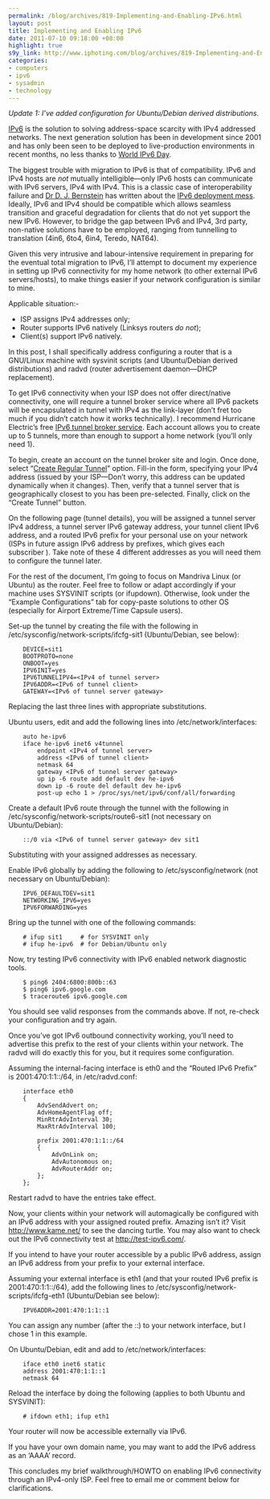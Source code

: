 ```yaml
--- 
permalink: /blog/archives/819-Implementing-and-Enabling-IPv6.html
layout: post
title: Implementing and Enabling IPv6
date: 2011-07-10 09:18:00 +08:00
highlight: true
s9y_link: http://www.iphoting.com/blog/archives/819-Implementing-and-Enabling-IPv6.html
categories: 
- computers
- ipv6
- sysadmin
- technology
---
```

<p><em>Update 1: I&#8217;ve added configuration for Ubuntu/Debian derived distributions.</em></p>

<p><a onclick="_gaq.push(['_trackPageview', '/extlink/en.wikipedia.org/wiki/IPv6']);"  href="http://en.wikipedia.org/wiki/IPv6">IPv6</a> is the solution to solving address-space scarcity with IPv4 addressed networks. The next generation solution has been in development since 2001 and has only been seen to be deployed to live-production environments in recent months, no less thanks to <a onclick="_gaq.push(['_trackPageview', '/extlink/www.worldipv6day.org/']);"  href="http://www.worldipv6day.org/">World IPv6 Day</a>.</p>

<p>The biggest trouble with migration to IPv6 is that of compatibility. IPv6 and IPv4 hosts are <em>not</em> mutually intelligible—only IPv6 hosts can communicate with IPv6 servers, IPv4 with IPv4. This is a classic case of interoperability failure and <a onclick="_gaq.push(['_trackPageview', '/extlink/cr.yp.to/djb.html']);"  href="http://cr.yp.to/djb.html">Dr D. J. Bernstein</a> has written about the <a onclick="_gaq.push(['_trackPageview', '/extlink/cr.yp.to/djbdns/ipv6mess.html']);"  href="http://cr.yp.to/djbdns/ipv6mess.html">IPv6 deployment mess</a>. Ideally, IPv6 and IPv4 should be compatible which allows seamless transition and graceful degradation for clients that do not yet support the new IPv6. However, to bridge the gap between IPv6 and IPv4, 3rd party, non-native solutions have to be employed, ranging from tunnelling to translation (4in6, 6to4, 6in4, Teredo, NAT64).</p>

<p>Given this very intrusive and labour-intensive requirement in preparing for the eventual total migration to IPv6, I&#8217;ll attempt to document my experience in setting up IPv6 connectivity for my home network (to other external IPv6 servers/hosts), to make things easier if your network configuration is similar to mine.</p>

<p>Applicable situation:-</p>

<ul>
<li>ISP assigns IPv4 addresses only;</li>
<li>Router supports IPv6 natively (Linksys routers <em>do not</em>);</li>
<li>Client(s) support IPv6 natively.</li>
</ul>

<p>In this post, I shall specifically address configuring a router that is a GNU/Linux machine with sysvinit scripts (and Ubuntu/Debian derived distributions) and radvd (router advertisement daemon—DHCP replacement).</p>

<p>To get IPv6 connectivity when your ISP does not offer direct/native connectivity, one will require a tunnel broker service where all IPv6 packets will be encapsulated in tunnel with IPv4 as the link-layer (don&#8217;t fret too much if you didn&#8217;t catch how it works technically). I recommend Hurricane Electric&#8217;s free <a onclick="_gaq.push(['_trackPageview', '/extlink/tunnelbroker.net/']);"  href="http://tunnelbroker.net/">IPv6 tunnel broker service</a>. Each account allows you to create up to 5 tunnels, more than enough to support a home network (you&#8217;ll only need 1).</p>

<p>To begin, create an account on the tunnel broker site and login. Once done, select &#8220;<a onclick="_gaq.push(['_trackPageview', '/extlink/tunnelbroker.net/new_tunnel.php']);"  href="http://tunnelbroker.net/new_tunnel.php">Create Regular Tunnel</a>&#8221; option. Fill-in the form, specifying your IPv4 address (issued by your ISP—Don&#8217;t worry, this address can be updated dynamically when it changes). Then, verify that a tunnel server that is geographically closest to you has been pre-selected. Finally, click on the &#8220;Create Tunnel&#8221; button.</p>

<p>On the following page (tunnel details), you will be assigned a tunnel server IPv4 address, a tunnel server IPv6 gateway address, your tunnel client IPv6 address, and a routed IPv6 prefix for your personal use on your network (ISPs in future assign IPv6 address by prefixes, which gives each subscriber ). Take note of these 4 different addresses as you will need them to configure the tunnel later.</p>

<p>For the rest of the document, I&#8217;m going to focus on Mandriva Linux (or Ubuntu) as the router. Feel free to follow or adapt accordingly if your machine uses SYSVINIT scripts (or ifupdown). Otherwise, look under the &#8220;Example Configurations&#8221; tab for copy-paste solutions to other OS (especially for Airport Extreme/Time Capsule users).</p>

<p>Set-up the tunnel by creating the file with the following in /etc/sysconfig/network-scripts/ifcfg-sit1 (Ubuntu/Debian, see below):</p>

<pre><code>    DEVICE=sit1
    BOOTPROTO=none
    ONBOOT=yes
    IPV6INIT=yes
    IPV6TUNNELIPV4=&lt;IPv4 of tunnel server&gt;
    IPV6ADDR=&lt;IPv6 of tunnel client&gt;
    GATEWAY=&lt;IPv6 of tunnel server gateway&gt;
</code></pre>

<p>Replacing the last three lines with appropriate substitutions.</p>

<p>Ubuntu users, edit and add the following lines into /etc/network/interfaces:</p>

<pre><code>    auto he-ipv6
    iface he-ipv6 inet6 v4tunnel
        endpoint &lt;IPv4 of tunnel server&gt;
        address &lt;IPv6 of tunnel client&gt;
        netmask 64
        gateway &lt;IPv6 of tunnel server gateway&gt;
        up ip -6 route add default dev he-ipv6
        down ip -6 route del default dev he-ipv6
        post-up echo 1 &gt; /proc/sys/net/ipv6/conf/all/forwarding
</code></pre>

<p>Create a default IPv6 route through the tunnel with the following in /etc/sysconfig/network-scripts/route6-sit1 (not necessary on Ubuntu/Debian):</p>

<pre><code>    ::/0 via &lt;IPv6 of tunnel server gateway&gt; dev sit1
</code></pre>

<p>Substituting with your assigned addresses as necessary.</p>

<p>Enable IPv6 globally by adding the following to /etc/sysconfig/network (not necessary on Ubuntu/Debian):</p>

<pre><code>    IPV6_DEFAULTDEV=sit1
    NETWORKING_IPV6=yes
    IPV6FORWARDING=yes
</code></pre>

<p>Bring up the tunnel with one of the following commands:</p>

<pre><code>    # ifup sit1     # for SYSVINIT only
    # ifup he-ipv6  # for Debian/Ubuntu only
</code></pre>

<p>Now, try testing IPv6 connectivity with IPv6 enabled network diagnostic tools.</p>

<pre><code>    $ ping6 2404:6800:800b::63
    $ ping6 ipv6.google.com
    $ traceroute6 ipv6.google.com
</code></pre>

<p>You should see valid responses from the commands above. If not, re-check your configuration and try again.</p>

<p>Once you&#8217;ve got IPv6 outbound connectivity working, you&#8217;ll need to advertise this prefix to the rest of your clients within your network. The radvd will do exactly this for you, but it requires some configuration.</p>

<p>Assuming the internal-facing interface is eth0 and the &#8220;Routed IPv6 Prefix&#8221; is 2001:470:1:1::/64, in /etc/radvd.conf:</p>

<pre><code>    interface eth0
    {
        AdvSendAdvert on;
        AdvHomeAgentFlag off;
        MinRtrAdvInterval 30;
        MaxRtrAdvInterval 100;

        prefix 2001:470:1:1::/64
        {
            AdvOnLink on;
            AdvAutonomous on;
            AdvRouterAddr on;
        };
    };
</code></pre>

<p>Restart radvd to have the entries take effect.</p>

<p>Now, your clients within your network will automagically be configured with an IPv6 address with your assigned routed prefix. Amazing isn&#8217;t it? Visit <a onclick="_gaq.push(['_trackPageview', '/extlink/www.kame.net/']);"  href="http://www.kame.net/">http://www.kame.net/</a> to see the dancing turtle. You may also want to check out the IPv6 connectivity test at <a onclick="_gaq.push(['_trackPageview', '/extlink/test-ipv6.com/']);"  href="http://test-ipv6.com/">http://test-ipv6.com/</a>.</p>

<p>If you intend to have your router accessible by a public IPv6 address, assign an IPv6 address from your prefix to your external interface.</p>

<p>Assuming your external interface is eth1 (and that your routed IPv6 prefix is 2001:470:1:1::/64), add the following lines to /etc/sysconfig/network-scripts/ifcfg-eth1 (Ubuntu/Debian see below):</p>

<pre><code>    IPV6ADDR=2001:470:1:1::1
</code></pre>

<p>You can assign any number (after the ::) to your network interface, but I chose 1 in this example.</p>

<p>On Ubuntu/Debian, edit and add to /etc/network/interfaces:</p>

<pre><code>    iface eth0 inet6 static
    address 2001:470:1:1::1
    netmask 64
</code></pre>

<p>Reload the interface by doing the following (applies to both Ubuntu and SYSVINIT):</p>

<pre><code>    # ifdown eth1; ifup eth1
</code></pre>

<p>Your router will now be accessible externally via IPv6.</p>

<p>If you have your own domain name, you may want to add the IPv6 address as an &#8216;AAAA&#8217; record.</p>

<p>This concludes my brief walkthrough/HOWTO on enabling IPv6 connectivity through an IPv4-only ISP. Feel free to email me or comment below for clarifications.</p>
